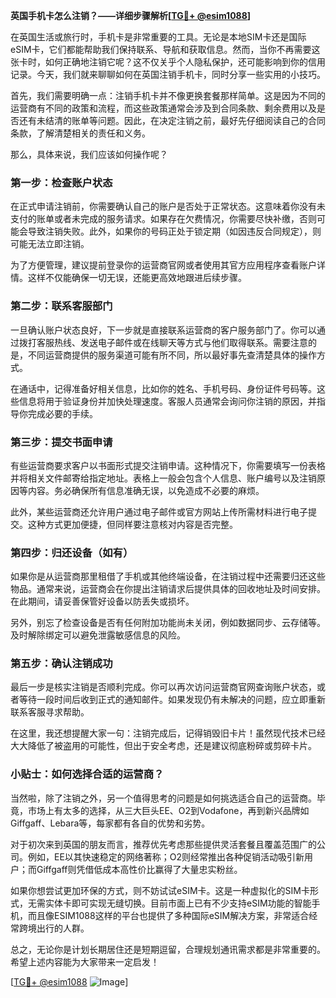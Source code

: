 **英国手机卡怎么注销？——详细步骤解析[[TG💪+ @esim1088](https://t.me/s/esim1088)]**

在英国生活或旅行时，手机卡是非常重要的工具。无论是本地SIM卡还是国际eSIM卡，它们都能帮助我们保持联系、导航和获取信息。然而，当你不再需要这张卡时，如何正确地注销它呢？这不仅关乎个人隐私保护，还可能影响到你的信用记录。今天，我们就来聊聊如何在英国注销手机卡，同时分享一些实用的小技巧。

首先，我们需要明确一点：注销手机卡并不像更换套餐那样简单。这是因为不同的运营商有不同的政策和流程，而这些政策通常会涉及到合同条款、剩余费用以及是否还有未结清的账单等问题。因此，在决定注销之前，最好先仔细阅读自己的合同条款，了解清楚相关的责任和义务。

那么，具体来说，我们应该如何操作呢？

### 第一步：检查账户状态

在正式申请注销前，你需要确认自己的账户是否处于正常状态。这意味着你没有未支付的账单或者未完成的服务请求。如果存在欠费情况，你需要尽快补缴，否则可能会导致注销失败。此外，如果你的号码正处于锁定期（如因违反合同规定），则可能无法立即注销。

为了方便管理，建议提前登录你的运营商官网或者使用其官方应用程序查看账户详情。这样不仅能确保一切无误，还能更高效地跟进后续步骤。

### 第二步：联系客服部门

一旦确认账户状态良好，下一步就是直接联系运营商的客户服务部门了。你可以通过拨打客服热线、发送电子邮件或在线聊天等方式与他们取得联系。需要注意的是，不同运营商提供的服务渠道可能有所不同，所以最好事先查清楚具体的操作方式。

在通话中，记得准备好相关信息，比如你的姓名、手机号码、身份证件号码等。这些信息将用于验证身份并加快处理速度。客服人员通常会询问你注销的原因，并指导你完成必要的手续。

### 第三步：提交书面申请

有些运营商要求客户以书面形式提交注销申请。这种情况下，你需要填写一份表格并将相关文件邮寄给指定地址。表格上一般会包含个人信息、账户编号以及注销原因等内容。务必确保所有信息准确无误，以免造成不必要的麻烦。

此外，某些运营商还允许用户通过电子邮件或官方网站上传所需材料进行电子提交。这种方式更加便捷，但同样要注意核对内容是否完整。

### 第四步：归还设备（如有）

如果你是从运营商那里租借了手机或其他终端设备，在注销过程中还需要归还这些物品。通常来说，运营商会在你提出注销请求后提供具体的回收地址及时间安排。在此期间，请妥善保管好设备以防丢失或损坏。

另外，别忘了检查设备是否有任何附加功能尚未关闭，例如数据同步、云存储等。及时解除绑定可以避免泄露敏感信息的风险。

### 第五步：确认注销成功

最后一步是核实注销是否顺利完成。你可以再次访问运营商官网查询账户状态，或者等待一段时间后收到正式的通知邮件。如果发现仍有未解决的问题，应立即重新联系客服寻求帮助。

在这里，我还想提醒大家一句：注销完成后，记得销毁旧卡片！虽然现代技术已经大大降低了被盗用的可能性，但出于安全考虑，还是建议彻底粉碎或剪碎卡片。

### 小贴士：如何选择合适的运营商？

当然啦，除了注销之外，另一个值得思考的问题是如何挑选适合自己的运营商。毕竟，市场上有太多的选择，从三大巨头EE、O2到Vodafone，再到新兴品牌如Giffgaff、Lebara等，每家都有各自的优势和劣势。

对于初次来到英国的朋友而言，推荐优先考虑那些提供灵活套餐且覆盖范围广的公司。例如，EE以其快速稳定的网络著称；O2则经常推出各种促销活动吸引新用户；而Giffgaff则凭借低成本高性价比赢得了大量忠实粉丝。

如果你想尝试更加环保的方式，则不妨试试eSIM卡。这是一种虚拟化的SIM卡形式，无需实体卡即可实现无缝切换。目前市面上已有不少支持eSIM功能的智能手机，而且像ESIM1088这样的平台也提供了多种国际eSIM解决方案，非常适合经常跨境出行的人群。

总之，无论你是计划长期居住还是短期逗留，合理规划通讯需求都是非常重要的。希望上述内容能为大家带来一定启发！

[[TG💪+ @esim1088](https://t.me/s/esim1088) ![Image](https://i.postimg.cc/4NQfJmqS/Snipaste-2025-05-13-00-14-12.png)]